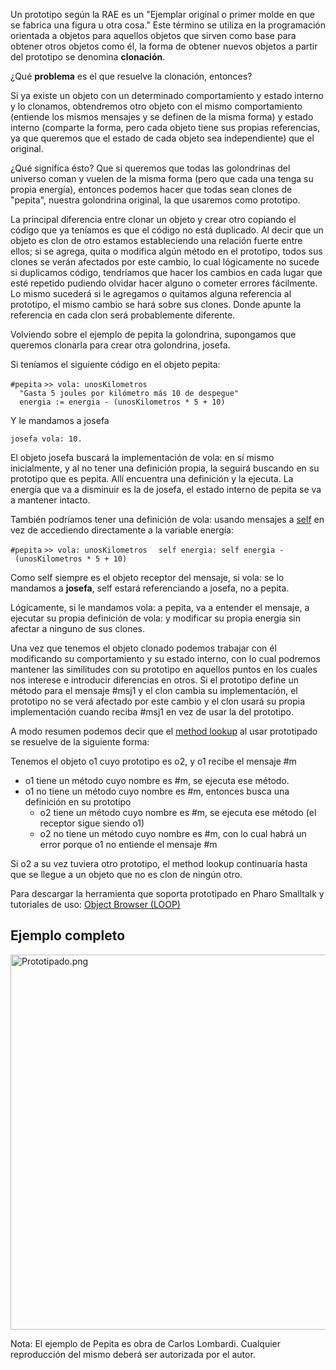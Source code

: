 Un prototipo según la RAE es un "Ejemplar original o primer molde en que se fabrica una figura u otra cosa." Este término se utiliza en la programación orientada a objetos para aquellos objetos que sirven como base para obtener otros objetos como él, la forma de obtener nuevos objetos a partir del prototipo se denomina **clonación**.

¿Qué **problema** es el que resuelve la clonación, entonces?

Si ya existe un objeto con un determinado comportamiento y estado interno y lo clonamos, obtendremos otro objeto con el mismo comportamiento (entiende los mismos mensajes y se definen de la misma forma) y estado interno (comparte la forma, pero cada objeto tiene sus propias referencias, ya que queremos que el estado de cada objeto sea independiente) que el original.

¿Qué significa ésto? Que si queremos que todas las golondrinas del universo coman y vuelen de la misma forma (pero que cada una tenga su propia energía), entonces podemos hacer que todas sean clones de "pepita", nuestra golondrina original, la que usaremos como prototipo.

La principal diferencia entre clonar un objeto y crear otro copiando el código que ya teníamos es que el código no está duplicado. Al decir que un objeto es clon de otro estamos estableciendo una relación fuerte entre ellos; si se agrega, quita o modifica algún método en el prototipo, todos sus clones se verán afectados por este cambio, lo cual lógicamente no sucede si duplicamos código, tendríamos que hacer los cambios en cada lugar que esté repetido pudiendo olvidar hacer alguno o cometer errores fácilmente. Lo mismo sucederá si le agregamos o quitamos alguna referencia al prototipo, el mismo cambio se hará sobre sus clones. Donde apunte la referencia en cada clon será probablemente diferente.

Volviendo sobre el ejemplo de pepita la golondrina, supongamos que queremos clonarla para crear otra golondrina, josefa.

Si teníamos el siguiente código en el objeto pepita:

`#pepita`
`>> vola: unosKilometros`
`  "Gasta 5 joules por kilómetro más 10 de despegue"`
`  energia := energia - (unosKilometros * 5 + 10)`

Y le mandamos a josefa

`josefa vola: 10.`

El objeto josefa buscará la implementación de vola: en sí mismo inicialmente, y al no tener una definición propia, la seguirá buscando en su prototipo que es pepita. Allí encuentra una definición y la ejecuta. La energía que va a disminuir es la de josefa, el estado interno de pepita se va a mantener intacto.

También podríamos tener una definición de vola: usando mensajes a [self](self---pseudovariable.md) en vez de accediendo directamente a la variable energía:

`#pepita`
`>> vola: unosKilometros`
`  self energia: self energia - (unosKilometros * 5 + 10)`

Como self siempre es el objeto receptor del mensaje, si vola: se lo mandamos a **josefa**, self estará referenciando a josefa, no a pepita.

Lógicamente, si le mandamos vola: a pepita, va a entender el mensaje, a ejecutar su propia definición de vola: y modificar su propia energia sin afectar a ninguno de sus clones.

Una vez que tenemos el objeto clonado podemos trabajar con él modificando su comportamiento y su estado interno, con lo cual podremos mantener las similitudes con su prototipo en aquellos puntos en los cuales nos interese e introducir diferencias en otros. Si el prototipo define un método para el mensaje \#msj1 y el clon cambia su implementación, el prototipo no se verá afectado por este cambio y el clon usará su propia implementación cuando reciba \#msj1 en vez de usar la del prototipo.

A modo resumen podemos decir que el [method lookup](method-lookup.md) al usar prototipado se resuelve de la siguiente forma:

Tenemos el objeto o1 cuyo prototipo es o2, y o1 recibe el mensaje \#m

-   o1 tiene un método cuyo nombre es \#m, se ejecuta ese método.
-   o1 no tiene un método cuyo nombre es \#m, entonces busca una definición en su prototipo
    -   o2 tiene un método cuyo nombre es \#m, se ejecuta ese método (el receptor sigue siendo o1)
    -   o2 no tiene un método cuyo nombre es \#m, con lo cual habrá un error porque o1 no entiende el mensaje \#m

Si o2 a su vez tuviera otro prototipo, el method lookup continuaría hasta que se llegue a un objeto que no es clon de ningún otro.

Para descargar la herramienta que soporta prototipado en Pharo Smalltalk y tutoriales de uso: [Object Browser (LOOP)](https://sites.google.com/site/objectbrowsertool/)

Ejemplo completo
----------------

<img src="Prototipado.png" title="Prototipado.png" alt="Prototipado.png" width="600" />

Nota: El ejemplo de Pepita es obra de Carlos Lombardi. Cualquier reproducción del mismo deberá ser autorizada por el autor.
